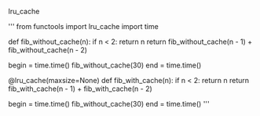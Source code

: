 Iru_cache

'''
from functools import lru_cache
import time

def fib_without_cache(n):
   if n < 2:
       return n
   return fib_without_cache(n - 1) + fib_without_cache(n - 2)

begin = time.time()
fib_without_cache(30)
end = time.time()

@lru_cache(maxsize=None)
def fib_with_cache(n):
   if n < 2:
       return n
   return fib_with_cache(n - 1) + fib_with_cache(n - 2)

begin = time.time()
fib_without_cache(30)
end = time.time()
'''